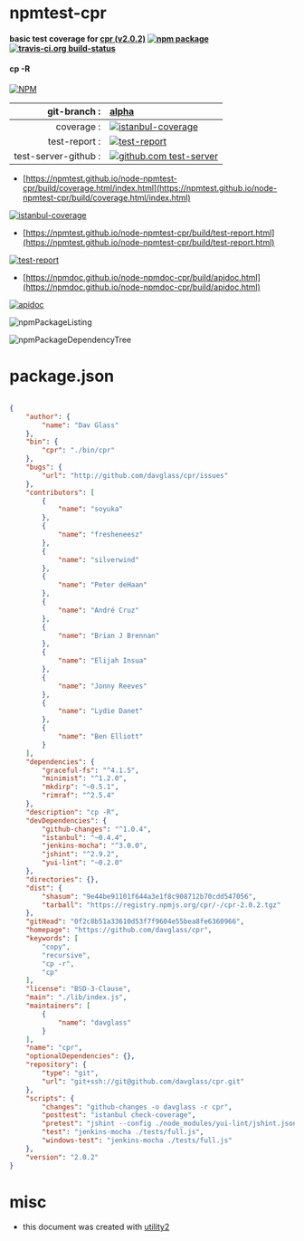# npmtest-cpr

#### basic test coverage for  [cpr (v2.0.2)](https://github.com/davglass/cpr)  [![npm package](https://img.shields.io/npm/v/npmtest-cpr.svg?style=flat-square)](https://www.npmjs.org/package/npmtest-cpr) [![travis-ci.org build-status](https://api.travis-ci.org/npmtest/node-npmtest-cpr.svg)](https://travis-ci.org/npmtest/node-npmtest-cpr)

#### cp -R

[![NPM](https://nodei.co/npm/cpr.png?downloads=true&downloadRank=true&stars=true)](https://www.npmjs.com/package/cpr)

| git-branch : | [alpha](https://github.com/npmtest/node-npmtest-cpr/tree/alpha)|
|--:|:--|
| coverage : | [![istanbul-coverage](https://npmtest.github.io/node-npmtest-cpr/build/coverage.badge.svg)](https://npmtest.github.io/node-npmtest-cpr/build/coverage.html/index.html)|
| test-report : | [![test-report](https://npmtest.github.io/node-npmtest-cpr/build/test-report.badge.svg)](https://npmtest.github.io/node-npmtest-cpr/build/test-report.html)|
| test-server-github : | [![github.com test-server](https://npmtest.github.io/node-npmtest-cpr/GitHub-Mark-32px.png)](https://npmtest.github.io/node-npmtest-cpr/build/app/index.html) | | build-artifacts : | [![build-artifacts](https://npmtest.github.io/node-npmtest-cpr/glyphicons_144_folder_open.png)](https://github.com/npmtest/node-npmtest-cpr/tree/gh-pages/build)|

- [https://npmtest.github.io/node-npmtest-cpr/build/coverage.html/index.html](https://npmtest.github.io/node-npmtest-cpr/build/coverage.html/index.html)

[![istanbul-coverage](https://npmtest.github.io/node-npmtest-cpr/build/screenCapture.buildCi.browser.%252Ftmp%252Fbuild%252Fcoverage.lib.html.png)](https://npmtest.github.io/node-npmtest-cpr/build/coverage.html/index.html)

- [https://npmtest.github.io/node-npmtest-cpr/build/test-report.html](https://npmtest.github.io/node-npmtest-cpr/build/test-report.html)

[![test-report](https://npmtest.github.io/node-npmtest-cpr/build/screenCapture.buildCi.browser.%252Ftmp%252Fbuild%252Ftest-report.html.png)](https://npmtest.github.io/node-npmtest-cpr/build/test-report.html)

- [https://npmdoc.github.io/node-npmdoc-cpr/build/apidoc.html](https://npmdoc.github.io/node-npmdoc-cpr/build/apidoc.html)

[![apidoc](https://npmdoc.github.io/node-npmdoc-cpr/build/screenCapture.buildCi.browser.%252Ftmp%252Fbuild%252Fapidoc.html.png)](https://npmdoc.github.io/node-npmdoc-cpr/build/apidoc.html)

![npmPackageListing](https://npmtest.github.io/node-npmtest-cpr/build/screenCapture.npmPackageListing.svg)

![npmPackageDependencyTree](https://npmtest.github.io/node-npmtest-cpr/build/screenCapture.npmPackageDependencyTree.svg)



# package.json

```json

{
    "author": {
        "name": "Dav Glass"
    },
    "bin": {
        "cpr": "./bin/cpr"
    },
    "bugs": {
        "url": "http://github.com/davglass/cpr/issues"
    },
    "contributors": [
        {
            "name": "soyuka"
        },
        {
            "name": "fresheneesz"
        },
        {
            "name": "silverwind"
        },
        {
            "name": "Peter deHaan"
        },
        {
            "name": "André Cruz"
        },
        {
            "name": "Brian J Brennan"
        },
        {
            "name": "Elijah Insua"
        },
        {
            "name": "Jonny Reeves"
        },
        {
            "name": "Lydie Danet"
        },
        {
            "name": "Ben Elliott"
        }
    ],
    "dependencies": {
        "graceful-fs": "^4.1.5",
        "minimist": "^1.2.0",
        "mkdirp": "~0.5.1",
        "rimraf": "^2.5.4"
    },
    "description": "cp -R",
    "devDependencies": {
        "github-changes": "^1.0.4",
        "istanbul": "~0.4.4",
        "jenkins-mocha": "^3.0.0",
        "jshint": "^2.9.2",
        "yui-lint": "~0.2.0"
    },
    "directories": {},
    "dist": {
        "shasum": "9e44be91101f644a3e1f8c908712b70cdd547056",
        "tarball": "https://registry.npmjs.org/cpr/-/cpr-2.0.2.tgz"
    },
    "gitHead": "0f2c8b51a33610d53f7f9604e55bea8fe6360966",
    "homepage": "https://github.com/davglass/cpr",
    "keywords": [
        "copy",
        "recursive",
        "cp -r",
        "cp"
    ],
    "license": "BSD-3-Clause",
    "main": "./lib/index.js",
    "maintainers": [
        {
            "name": "davglass"
        }
    ],
    "name": "cpr",
    "optionalDependencies": {},
    "repository": {
        "type": "git",
        "url": "git+ssh://git@github.com/davglass/cpr.git"
    },
    "scripts": {
        "changes": "github-changes -o davglass -r cpr",
        "posttest": "istanbul check-coverage",
        "pretest": "jshint --config ./node_modules/yui-lint/jshint.json ./lib/",
        "test": "jenkins-mocha ./tests/full.js",
        "windows-test": "jenkins-mocha ./tests/full.js"
    },
    "version": "2.0.2"
}
```



# misc
- this document was created with [utility2](https://github.com/kaizhu256/node-utility2)
